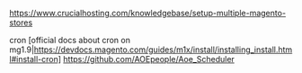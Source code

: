 

https://www.crucialhosting.com/knowledgebase/setup-multiple-magento-stores

cron 
[official docs about cron on mg1.9|https://devdocs.magento.com/guides/m1x/install/installing_install.html#install-cron]
https://github.com/AOEpeople/Aoe_Scheduler


